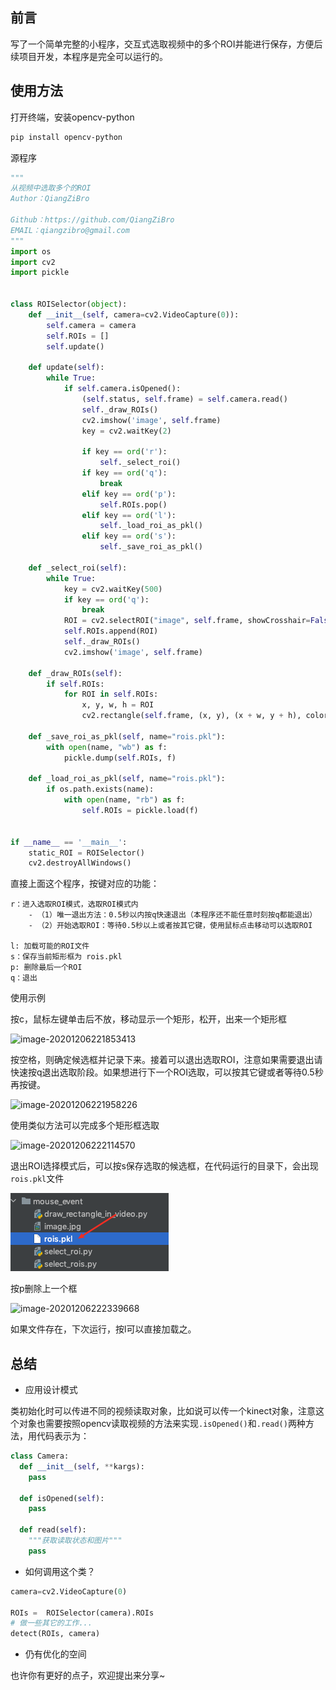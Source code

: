 ## 前言

写了一个简单完整的小程序，交互式选取视频中的多个ROI并能进行保存，方便后续项目开发，本程序是完全可以运行的。

## 使用方法

打开终端，安装opencv-python

```bash
pip install opencv-python
```

源程序

```python
"""
从视频中选取多个的ROI
Author：QiangZiBro
	
Github：https://github.com/QiangZiBro
EMAIL：qiangzibro@gmail.com
"""
import os
import cv2
import pickle


class ROISelector(object):
    def __init__(self, camera=cv2.VideoCapture(0)):
        self.camera = camera
        self.ROIs = []
        self.update()

    def update(self):
        while True:
            if self.camera.isOpened():
                (self.status, self.frame) = self.camera.read()
                self._draw_ROIs()
                cv2.imshow('image', self.frame)
                key = cv2.waitKey(2)

                if key == ord('r'):
                    self._select_roi()
                if key == ord('q'):
                    break
                elif key == ord('p'):
                    self.ROIs.pop()
                elif key == ord('l'):
                    self._load_roi_as_pkl()
                elif key == ord('s'):
                    self._save_roi_as_pkl()

    def _select_roi(self):
        while True:
            key = cv2.waitKey(500)
            if key == ord('q'):
                break
            ROI = cv2.selectROI("image", self.frame, showCrosshair=False, fromCenter=False)
            self.ROIs.append(ROI)
            self._draw_ROIs()
            cv2.imshow('image', self.frame)

    def _draw_ROIs(self):
        if self.ROIs:
            for ROI in self.ROIs:
                x, y, w, h = ROI
                cv2.rectangle(self.frame, (x, y), (x + w, y + h), color=(255, 255, 0), thickness=2)

    def _save_roi_as_pkl(self, name="rois.pkl"):
        with open(name, "wb") as f:
            pickle.dump(self.ROIs, f)

    def _load_roi_as_pkl(self, name="rois.pkl"):
        if os.path.exists(name):
            with open(name, "rb") as f:
                self.ROIs = pickle.load(f)


if __name__ == '__main__':
    static_ROI = ROISelector()
    cv2.destroyAllWindows()
```

直接上面这个程序，按键对应的功能：

```
r：进入选取ROI模式，选取ROI模式内
    - （1）唯一退出方法：0.5秒以内按q快速退出（本程序还不能任意时刻按q都能退出）
    - （2）开始选取ROI：等待0.5秒以上或者按其它键，使用鼠标点击移动可以选取ROI

l: 加载可能的ROI文件
s：保存当前矩形框为 rois.pkl
p: 删除最后一个ROI
q：退出
```



使用示例

按c，鼠标左键单击后不放，移动显示一个矩形，松开，出来一个矩形框

![image-20201206221853413](imgs/使用OpenCV进行ROI选取_imgs/image-20201206221853413.png)

按空格，则确定候选框并记录下来。接着可以退出选取ROI，注意如果需要退出请快速按q退出选取阶段。如果想进行下一个ROI选取，可以按其它键或者等待0.5秒再按键。

![image-20201206221958226](imgs/使用OpenCV进行ROI选取_imgs/image-20201206221958226.png)

使用类似方法可以完成多个矩形框选取

![image-20201206222114570](imgs/使用OpenCV进行ROI选取_imgs/image-20201206222114570.png)

退出ROI选择模式后，可以按s保存选取的候选框，在代码运行的目录下，会出现`rois.pkl`文件

![image-20201206222233254](imgs/使用OpenCV进行ROI选取_imgs/image-20201206222233254.png)

按p删除上一个框

![image-20201206222339668](imgs/使用OpenCV进行ROI选取_imgs/image-20201206222339668.png)

如果文件存在，下次运行，按l可以直接加载之。



## 总结

- 应用设计模式

类初始化时可以传进不同的视频读取对象，比如说可以传一个kinect对象，注意这个对象也需要按照opencv读取视频的方法来实现`.isOpened()`和`.read()`两种方法，用代码表示为：

```python
class Camera:
  def __init__(self, **kargs):
    pass
  
  def isOpened(self):
    pass
  
  def read(self):
    """获取读取状态和图片"""
    pass
```

- 如何调用这个类？

```python
camera=cv2.VideoCapture(0)

ROIs =  ROISelector(camera).ROIs
# 做一些其它的工作...
detect(ROIs, camera)
```



- 仍有优化的空间

也许你有更好的点子，欢迎提出来分享~